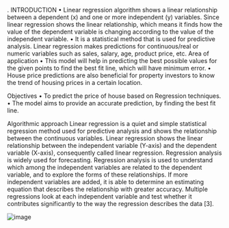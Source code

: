 . INTRODUCTION
• Linear regression algorithm shows a linear relationship between a dependent (x) and
one or more independent (y) variables. Since linear regression shows the linear
relationship, which means it finds how the value of the dependent variable is changing
according to the value of the independent variable.
• It is a statistical method that is used for predictive analysis. Linear regression makes
predictions for continuous/real or numeric variables such as sales, salary, age, product
price, etc.
Area of application
• This model will help in predicting the best possible values for the given points to find
the best fit line, which will have minimum error.
• House price predictions are also beneficial for property investors to know the trend of
housing prices in a certain location.


Objectives
• To predict the price of house based on Regression techniques.
• The model aims to provide an accurate prediction, by finding the best fit line.

Algorithmic approach
Linear regression is a quiet and simple statistical regression method used for predictive
analysis and shows the relationship between the continuous variables. Linear regression
shows the linear relationship between the independent variable (Y-axis) and the dependent
variable (X-axis), consequently called linear regression.
Regression analysis is widely used for forecasting. Regression analysis is used to
understand which among the independent variables are related to the dependent variable,
and to explore the forms of these relationships. If more independent variables are added, it
is able to determine an estimating equation that describes the relationship with greater
accuracy. Multiple regressions look at each independent variable and test whether it
contributes significantly to the way the regression describes the data [3].

![image](https://user-images.githubusercontent.com/96935019/190900472-65411bc2-7b20-46b6-8a39-8aebdb2c911e.png)

